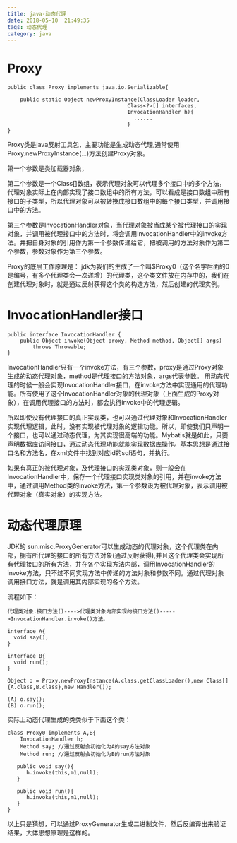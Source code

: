```yaml
---
title: java-动态代理
date: 2018-05-10  21:49:35
tags: 动态代理
category: java
---
```


# Proxy
    public class Proxy implements java.io.Serializable{

        public static Object newProxyInstance(ClassLoader loader,
                                          Class<?>[] interfaces,
                                          InvocationHandler h){
                                            ......
                                          }
    }

Proxy类是java反射工具包，主要功能是生成动态代理,通常使用Proxy.newProxyInstance(...)方法创建Proxy对象。

第一个参数是类加载器对象，

第二个参数是一个Class[]数组，表示代理对象可以代理多个接口中的多个方法，代理对象实际上在内部实现了接口数组中的所有方法，可以看成是接口数组中所有接口的子类型，所以代理对象可以被转换成接口数组中的每个接口类型，并调用接口中的方法。

第三个参数是InvocationHandler对象，当代理对象被当成某个被代理接口的实现对象，并调用被代理接口中的方法时，将会调用InvocationHandler中的invoke方法。并把自身对象的引用作为第一个参数传递给它，把被调用的方法对象作为第二个参数，参数对象作为第三个参数。

Proxy的底层工作原理是：
jdk为我们的生成了一个叫$Proxy0（这个名字后面的0是编号，有多个代理类会一次递增）的代理类，这个类文件放在内存中的，我们在创建代理对象时，就是通过反射获得这个类的构造方法，然后创建的代理实例。

# InvocationHandler接口
    public interface InvocationHandler {
        public Object invoke(Object proxy, Method method, Object[] args)
            throws Throwable;
    }
InvocationHandler只有一个invoke方法，有三个参数，proxy是通过Proxy对象生成的动态代理对象，method是代理接口的方法对象，args代表参数。
用动态代理的时候一般会实现InvocationHandler接口，在invoke方法中实现通用的代理功能。所有使用了这个InvocationHandler对象的代理对象（上面生成的Proxy对象），在调用代理接口的方法时，都会执行invoke中的代理逻辑。

所以即使没有代理接口的真正实现类，也可以通过代理对象和InvocationHandler实现代理逻辑，此时，没有实现被代理对象的逻辑功能。所以，即使我们只声明一个接口，也可以通过动态代理，为其实现很高端的功能。Mybatis就是如此，只要声明数据库访问接口，通过动态代理功能就能实现数据库操作。基本思想是通过接口名和方法名，在xml文件中找到对应id的sql语句，并执行。


如果有真正的被代理对象，及代理接口的实现类对象，则一般会在InvocationHandler中，保存一个代理接口实现类对象的引用，并在invoke方法中，通过调用Method类的invoke方法，第一个参数设为被代理对象，表示调用被代理对象（真实对象）的实现方法。


# 动态代理原理
JDK的 sun.misc.ProxyGenerator可以生成动态的代理对象，这个代理类在内部，拥有所代理的接口的所有方法对象(通过反射获得),并且这个代理类会实现所有代理接口的所有方法，并在各个实现方法内部，调用InvocationHandler的invoke方法，只不过不同实现方法中传递的方法对象和参数不同。通过代理对象调用接口方法，就是调用其内部实现的各个方法。

流程如下：

    代理类对象.接口方法()---->代理类对象内部实现的接口方法()----->InvocationHandler.invoke()方法。

    interface A{
      void say();
    }

    interface B{
      void run();
    }

    Object o = Proxy.newProxyInstance(A.class.getClassLoader(),new Class[]{A.class,B.class},new Handler());

    (A) o.say();
    (B) o.run();

实际上动态代理生成的类类似于下面这个类：
    
    class Proxy0 implements A,B{
        InvocationHandler h;
        Method say; //通过反射会初始化为A的say方法对象
        Method run; //通过反射会初始化为B的run方法对象

       public void say(){
          h.invoke(this,m1,null);
       }

       public void run(){
          h.invoke(this,m1,null);
       }
    }

以上只是猜想，可以通过ProxyGenerator生成二进制文件，然后反编译出来验证结果，大体思想原理是这样的。